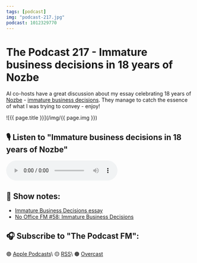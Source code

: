 ```yaml
---
tags: [podcast]
img: "podcast-217.jpg"
podcast: 1012329770
---
```


# The Podcast 217 - Immature business decisions in 18 years of Nozbe

AI co-hosts have a great discussion about my essay celebrating 18 years of [Nozbe][n] - [immature business decisions](/immature). They manage to catch the essence of what I was trying to convey - enjoy!

<!--More-->

![{{ page.title }}](/img/{{ page.img }})

## 🎙️ Listen to "Immature business decisions in 18 years of Nozbe"

<audio controls>
<source src="https://media.transistor.fm/2230e9ec/696fdf39.mp3" type="audio/mpeg">
</audio>

## 📝 Show notes:

- [Immature Business Decisions essay](/immature)
- [No Office FM #58: Immature Business Decisions](/noofficefm-58/)

## 🎧 Subscribe to "The Podcast FM":

🟣 [Apple Podcasts][i]\\
🟡 [RSS][rss]\\
🟠 [Overcast][ov]

<!--podcast: 1012329770-->

[ov]: https://overcast.fm/itunes1012329770/the-podcast
[rss]: http://thepodcast.fm/episodes?format=RSS
[i]: https://michael.gratis/thepodcast

[n]: https://michael.gratis/nozbe
[np]: https://michael.gratis/nozbepersonal